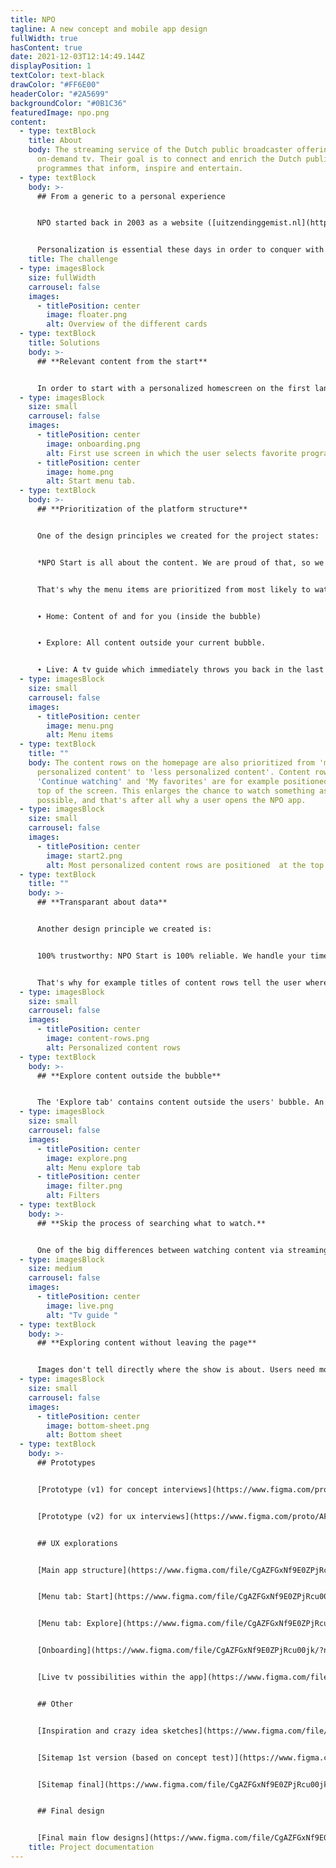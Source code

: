 ```yaml
---
title: NPO
tagline: A new concept and mobile app design
fullWidth: true
hasContent: true
date: 2021-12-03T12:14:49.144Z
displayPosition: 1
textColor: text-black
drawColor: "#FF6E00"
headerColor: "#2A5699"
backgroundColor: "#0B1C36"
featuredImage: npo.png
content:
  - type: textBlock
    title: About
    body: The streaming service of the Dutch public broadcaster offering live and
      on-demand tv. Their goal is to connect and enrich the Dutch public with
      programmes that inform, inspire and entertain.
  - type: textBlock
    body: >-
      ## From a generic to a personal experience


      NPO started back in 2003 as a website ([uitzendinggemist.nl](http://uitzendinggemist.nl)) on which live broadcasts could be replayed. The core of this product is still visible within the current platform. The lack of personalization makes it difficult to find something to watch. Episodes on tv show pages are still ordered in a lineair way, while no user starts with the last episode of a tv show.


      Personalization is essential these days in order to conquer with other streaming services. At the other hand, personalization can make it more difficult to connect and enrich the Dutch public. That's why we together with NPO transformed the platform from a generic experience to a personal experience, with control to explore all content.
    title: The challenge
  - type: imagesBlock
    size: fullWidth
    carrousel: false
    images:
      - titlePosition: center
        image: floater.png
        alt: Overview of the different cards
  - type: textBlock
    title: Solutions
    body: >-
      ## **Relevant content from the start**


      In order to start with a personalized homescreen on the first landing, the user is asked to select favorite tv programmes before landing on the homepage.
  - type: imagesBlock
    size: small
    carrousel: false
    images:
      - titlePosition: center
        image: onboarding.png
        alt: First use screen in which the user selects favorite programmes.
      - titlePosition: center
        image: home.png
        alt: Start menu tab.
  - type: textBlock
    body: >-
      ## **Prioritization of the platform structure**


      One of the design principles we created for the project states:


      *NPO Start is all about the content. We are proud of that, so we are happy to give it the stage it deserves. We'd rather have you watching than search endlessly.*


      That's why the menu items are prioritized from most likely to watch something to less likely to watch something:


      ∙ Home: Content of and for you (inside the bubble)


      ∙ Explore: All content outside your current bubble.


      ∙ Live: A tv guide which immediately throws you back in the last channel you've been watching.
  - type: imagesBlock
    size: small
    carrousel: false
    images:
      - titlePosition: center
        image: menu.png
        alt: Menu items
  - type: textBlock
    title: ""
    body: The content rows on the homepage are also prioritized from 'most
      personalized content' to 'less personalized content'. Content rows as
      'Continue watching' and 'My favorites' are for example positioned at the
      top of the screen. This enlarges the chance to watch something as quick as
      possible, and that's after all why a user opens the NPO app.
  - type: imagesBlock
    size: small
    carrousel: false
    images:
      - titlePosition: center
        image: start2.png
        alt: Most personalized content rows are positioned  at the top of the screen
  - type: textBlock
    title: ""
    body: >-
      ## **Transparant about data**


      Another design principle we created is:


      100% trustworthy: NPO Start is 100% reliable. We handle your time, attention and data with care. We think that's completely normal. And that's why you feel completely at ease with us.


      That's why for example titles of content rows tell the user where certain recommendations are based on.
  - type: imagesBlock
    size: small
    carrousel: false
    images:
      - titlePosition: center
        image: content-rows.png
        alt: Personalized content rows
  - type: textBlock
    body: >-
      ## **Explore content outside the bubble**


      The 'Explore tab' contains content outside the users' bubble. An extensive set of filters helps to search implicitly for something to watch within the huge amount of content.
  - type: imagesBlock
    size: small
    carrousel: false
    images:
      - titlePosition: center
        image: explore.png
        alt: Menu explore tab
      - titlePosition: center
        image: filter.png
        alt: Filters
  - type: textBlock
    body: >-
      ## **Skip the process of searching what to watch.**


      One of the big differences between watching content via streaming services vs. television is that the process to find something to watch takes longer via streaming services. A user first needs to search for something to watch before he starts watching. When watching something on tv it's just a matter of turning on the tv and start watching. That's why we tried to copy this pattern to the NPO platform. When the user selects the 'live tab' the last watched channel opens up. The live programme starts playing (without sound).
  - type: imagesBlock
    size: medium
    carrousel: false
    images:
      - titlePosition: center
        image: live.png
        alt: "Tv guide "
  - type: textBlock
    body: >-
      ## **Exploring content without leaving the page**


      Images don't tell directly where the show is about. Users need more context in order to decide if they want to watch a certain programme. That's why we created a bottomsheet which shows a summary where the programme is about. The advantage of showing this information in a bottomsheet is that the user can explore content quickly, instead of going back and forth between pages.
  - type: imagesBlock
    size: small
    carrousel: false
    images:
      - titlePosition: center
        image: bottom-sheet.png
        alt: Bottom sheet
  - type: textBlock
    body: >-
      ## Prototypes


      [Prototype (v1) for concept interviews](https://www.figma.com/proto/tSUlfMOOuFSKjxy753avqC/NPO---Concept-v2.0?page-id=0%3A1&node-id=1%3A3&viewport=241%2C48%2C0.09&scaling=scale-down&starting-point-node-id=1%3A3) ›


      [Prototype (v2) for ux interviews](https://www.figma.com/proto/AF6DSjKctNTgAWqoGdXtnE/NPO---Concept-V3---Prototype---Onderzoek-2-(19-01-2021)?page-id=467%3A111695&node-id=467%3A111959&viewport=241%2C48%2C0.27&scaling=scale-down&starting-point-node-id=467%3A111979) ›


      ## UX explorations


      [Main app structure](https://www.figma.com/file/CgAZFGxNf9E0ZPjRcu00jk/?node-id=0%3A1) ›


      [Menu tab: Start](https://www.figma.com/file/CgAZFGxNf9E0ZPjRcu00jk/?node-id=124%3A5219) ›


      [Menu tab: Explore](https://www.figma.com/file/CgAZFGxNf9E0ZPjRcu00jk/?node-id=497%3A20970) ›


      [Onboarding](https://www.figma.com/file/CgAZFGxNf9E0ZPjRcu00jk/?node-id=124%3A5219) ›


      [Live tv possibilities within the app](https://www.figma.com/file/CgAZFGxNf9E0ZPjRcu00jk/?node-id=368%3A33) ›


      ## Other


      [Inspiration and crazy idea sketches](https://www.figma.com/file/dnU6VXDW6iMFYVs61SVnRD/NPO---Ideation?node-id=0%3A1) ›


      [Sitemap 1st version (based on concept test)](https://www.figma.com/file/x8TvRNpAmf7zIkRkFckWzo/NPO---Concept-v1.0?node-id=435%3A3460) ›


      [Sitemap final](https://www.figma.com/file/CgAZFGxNf9E0ZPjRcu00jk/NPO---Concept-V3---%F0%9F%94%AE-Discovery?node-id=1901%3A56834) ›


      ## Final design


      [Final main flow designs](https://www.figma.com/file/CgAZFGxNf9E0ZPjRcu00jk/NPO---Concept-V3---%F0%9F%94%AE-Discovery?node-id=225%3A19525) ›
    title: Project documentation
---
```

